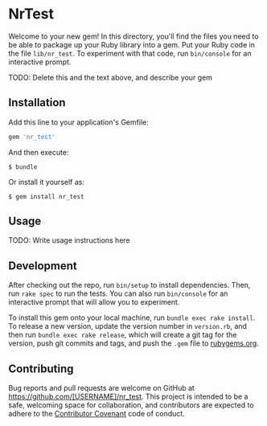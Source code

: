 # NrTest

Welcome to your new gem! In this directory, you'll find the files you need to be able to package up your Ruby library into a gem. Put your Ruby code in the file `lib/nr_test`. To experiment with that code, run `bin/console` for an interactive prompt.

TODO: Delete this and the text above, and describe your gem

## Installation

Add this line to your application's Gemfile:

```ruby
gem 'nr_test'
```

And then execute:

    $ bundle

Or install it yourself as:

    $ gem install nr_test

## Usage

TODO: Write usage instructions here

## Development

After checking out the repo, run `bin/setup` to install dependencies. Then, run `rake spec` to run the tests. You can also run `bin/console` for an interactive prompt that will allow you to experiment.

To install this gem onto your local machine, run `bundle exec rake install`. To release a new version, update the version number in `version.rb`, and then run `bundle exec rake release`, which will create a git tag for the version, push git commits and tags, and push the `.gem` file to [rubygems.org](https://rubygems.org).

## Contributing

Bug reports and pull requests are welcome on GitHub at https://github.com/[USERNAME]/nr_test. This project is intended to be a safe, welcoming space for collaboration, and contributors are expected to adhere to the [Contributor Covenant](http://contributor-covenant.org) code of conduct.


